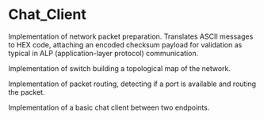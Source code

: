 # Chat_Client

Implementation of network packet preparation. Translates ASCII messages to HEX code, attaching an encoded checksum payload for validation as typical in ALP (application-layer protocol) communication.

Implementation of switch building a topological map of the network.

Implementation of packet routing, detecting if a port is available and routing the packet.

Implementation of a basic chat client between two endpoints.



